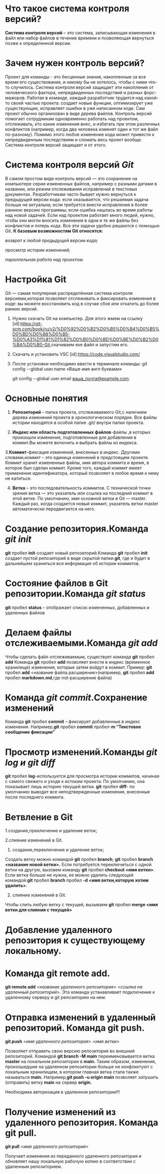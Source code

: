 # Что такое система контроля версий?

**Cистема контроля версий** – это система, записывающая изменения
в файл или набор файлов в течение времени и позволяющая вернуться позже к определенной версии.

# Зачем нужен контроль версий?

Проект для команды - это бесценные знания, накопленные за все время его существования, и никому бы не хотелось, чтобы с ними что-то случилось. Система контроля версий защищает эти накопления от человеческого фактора, непредвиденных последствий и разных форс-мажоров.
Работая в команде, каждый разработчик трудится над какой-то своей частью проекта: создает новые функции, оптимизирует уже существующие, исправляет ошибки в уже написанном коде. Сам проект обычно организован в виде дерева файлов. Контроль версий помогает сотрудникам одновременно работать над проектом, отслеживать, кто какие изменения внес, и избегать при этом различных конфликтов (например, когда два человека изменят один и тот же файл по-разному).
Помимо этого любое изменение кода может привести к непредвиденным последствиям и сломать весь проект вообще. Система контроля версий защищает и от этого.

# Система контроля версий *Git*

В самом простом виде контроль версий — это сохранение на компьютере серии измененных файлов, например с разными датами в названии, или режим отслеживания исправлений в текстовых документах.
Разработчикам часто бывает нужно вернуться к предыдущей версии кода:
если оказывается, что решаемая задача больше не актуальна;
если требуется внести исправления в более раннюю версию программы;
если ошибка нашлась во время работы над новой задачей.
Если над проектом работает много людей, нужно, чтобы они могли вносить изменения в одни и те же файлы без конфликтов и потерь кода. Все эти задачи удобно решаются с помощью Git.
**К базовым возможностям Git относятся:**

*возврат к любой предыдущей версии кода;*

*просмотр истории изменений;*

*параллельная работа над проектом.*

# Настройка Git

Git — самая популярная распределённая система контроля версиями,которая позволяет отслеживать и фиксировать изменения в коде: вы можете восстановить код в случае сбоя или откатить до более ранних версий.
1. Нужно скачать Git на компьютер.
   Для этого жмем на ссылку [id]:<https://git-scm.com/book/ru/v2/%D0%92%D0%B2%D0%B5%D0%B4%D0%B5%D0%BD%D0%B8%D0%B5-%D0%A3%D1%81%D1%82%D0%B0%D0%BD%D0%BE%D0%B2%D0%BA%D0%B0-Git>,скачиваем exe файл и запустим его.

2. Скачать и установить VSC [id]:<https://code.visualstudio.com/>

3. После установки необходимо  ввести в терминале команды:
   git config --global user.name «Ваше имя англ буквами»
   
   git config --global user.email ваша_почта@example.com.

# Основные понятия

1. **Репозиторий** – папка проекта, отслеживаемого Git,с наличием дерева изменений проекта в хронологическом порядке. Все файлы истории находятся в особой папке .git/ внутри папки проекта.

2. **Индекс или область подготовленных файлов**-файлы ,в которых произошли изменения, подготовленные для добавления в коммит.Вы можете включить и выбрать файлы из индекса.

3.**Коммит**–фиксация изменений, внесенных в индекс. Другими словами,коммит – это единица изменений в предстоящем проекте. Коммит хранит измененные файлы, имя автора коммита и время, в которое был сделан коммит. Кроме того, каждый коммит имеет применение идентификатора, который позволяет в любое время к нему не катиться.

4. **Ветка** – это последовательность коммитов. С технической точки зрения ветка — это указатель или ссылка на последний коммит в этой ветке. По умолчанию, имя основной ветки в Git — master. Каждый раз, когда создается новый коммит, указатель ветки master автоматически передвигается на него.

# Создание репозитория.Команда *git init*

**git** пробел **init**-создает новый репозиторий.Команда **git** пробел **init** создает пустой репозиторий в виде скрытой папки.**git**, где и будет в дальнейшем храниться вся информация об истории коммитов.

# Состояние файлов в Git репозитории.Команда *git status*

**git** пробел **status** – отображает список измененных, добавленных и удаленных файлов

# Делаем файлы отслеживаемыми.Команда *git add*

Чтобы сделать файл отслеживаемым, существует команда **git** пробел **add**
Команда **git** пробел **add** позволяет внести в индекс (временное хранилище)  изменения, которые затем войдут в коммит.
Пример: **git** пробел **add** <название файла.расширение>(например, **git** пробел **add** пробел **markdown.md**,где md-расширение файла)  

# Команда *git commit*.Сохранение изменений

Команда **git** пробел **commit** – фиксирует добавленные в индекс изменения.
Например,**git** пробел **commit** пробел-**m “Текстовое сообщение фиксации”**

# Просмотр изменений.Команды *git log и git diff*

**git** пробел **log**-используется для просмотра истории коммитов, начиная с самого свежего и уходя к истокам проекта. По умолчанию, она показывает лишь историю текущей ветки.
**git** пробел **diff**- по умолчанию выводит все неподтвержденные изменения, внесенные после последнего коммита.

# Ветвление в Git

1.создание,преключение и удаление веток;

2.cлияние изменений в Git.

1. создание,переключение и удаление веток;

Создать ветку можно командой **git** пробел **branch**;
**git** пробел **branch** **<название новой ветки>.**
Если потребуется переключиться с одной ветки на другую, вызовем команду **git** пробел  **checkout <имя ветки>**.
Если ветка  больше не нужна, ее можно удалить следующей командой:**git** пробел **branch** пробел **-d <имя ветки,которую хотим удалить>**.

2. cлияние изменений в Git.

Чтобы слить любую ветку с текущей, вызываем **git** пробел **merge <имя ветки для слияния с текущей>**

# Добавление удаленного репозитория к существующему локальному. 
# Команда git remote add.

**git remote add** <*название удаленного репозитория*> <*ссылка на удаленный репозиторий*>. Эта команда устанавливает подключение к удаленному серверу и git репозиторию на нем.

# Отправка изменений в удаленный репозиторий. Команда git push.

**git push** <*имя удаленного репозитория*> <*имя ветки*>

Позволяет отправить свою версию репозитория во внешний репозиторий.
Командой **git branch -M main** переименовывается ветка **master** на локальном репозитории в **main.** Таким образом, изменения, произошедшие на удаленном репозитории больше не конфликтуют с локальным хранилищем, в котором главная ветка стала также называться **main.**
Например,**git push -u origin main** позволяет *запушить* (отправить) ветку **main** на сервер **origin.**

Необходима авторизация в удаленном репозитории!!!


# Получение изменений из удаленного репозитория. Команда git pull.

**git pull**  <*имя удаленного репозитория*>

Получает изменения из переданного удаленного репозитория и обновляет нашу локальную рабочую копию в соответствии с удаленным репозиторием.









